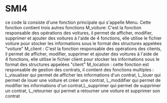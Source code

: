 # SMI4
ce code là consiste d'une fonction principale qui s'appelle Menu.
Cette fonction contient trois autres fonctions
M_voiture:
C'est la fonction responsable des opérations des voitures, il permet de afficher, modifier, supprimer et ajouter des voitures à l'aide de 4 fonctions, elle utilise le fichier voiture pour stocker les informations sous le format des structures appelées "voiture"
M_client :
C'est la fonction responsable des opérations des clients, il permet de afficher, modifier, supprimer et ajouter des voitures à l'aide de 4 fonctions, elle utilise le fichier client pour stocker les informations sous le format des structures appelées "client"
M_location :
cette fonction est responsable de gestion des contrats, il contient des fonctions multiples : L_visualiser qui permet de afficher les informations d'un contrat, L_louer qui permet de louer une voiture et créer une contrat, L_moddifier qui permet de modifier les informations d'un contrat,L_supprimer qui permet de supprimer un contrat, L_retourner qui permet a retourner une voiture et supprimer son contrat 
